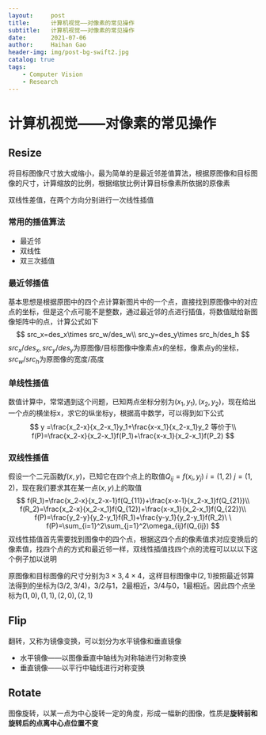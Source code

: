 ```yaml
---
layout:     post
title:      计算机视觉——对像素的常见操作
subtitle:   计算机视觉——对像素的常见操作
date:       2021-07-06
author:     Haihan Gao
header-img: img/post-bg-swift2.jpg
catalog: true
tags:
    - Computer Vision
    - Research
---
```

# 计算机视觉——对像素的常见操作

## Resize

将目标图像尺寸放大或缩小，最为简单的是最近邻差值算法，根据原图像和目标图像的尺寸，计算缩放的比例，根据缩放比例计算目标像素所依据的原像素

双线性差值，在两个方向分别进行一次线性插值

### 常用的插值算法

* 最近邻
* 双线性
* 双三次插值

### 最近邻插值

基本思想是根据原图中的四个点计算新图片中的一个点，直接找到原图像中的对应点的坐标，但是这个点可能不是整数，通过最近邻的点进行插值，将数值赋给新图像矩阵中的点，计算公式如下
$$
src_x=des_x\times src_w/des_w\\
src_y=des_y\times src_h/des_h
$$
$src_x/des_x,src_y/des_y$为原图像/目标图像中像素点x的坐标，像素点y的坐标，$src_w/src_h$为原图像的宽度/高度

### 单线性插值

数值计算中，常常遇到这个问题，已知两点坐标分别为$(x_1,y_1),(x_2,y_2)$，现在给出一个点的横坐标x，求它的纵坐标y，根据高中数学，可以得到如下公式
$$
y
=\frac{x_2-x}{x_2-x_1}y_1+\frac{x-x_1}{x_2-x_1}y_2 等价于\\
f(P)=\frac{x_2-x}{x_2-x_1}f(P_1)+\frac{x-x_1}{x_2-x_1}f(P_2) 
$$

### 双线性插值

假设一个二元函数$f(x,y)$，已知它在四个点上的取值$Q_{ij}=f(x_i,y_j)\ i=(1,2)\ j=(1,2)$，现在我们要求其在某一点$(x,y)$上的取值
$$
f(R_1)=\frac{x_2-x}{x_2-x-1}f(Q_{11})+\frac{x-x-1}{x_2-x_1}f(Q_{21})\\
f(R_2)=\frac{x_2-x}{x_2-x_1}f(Q_{12})+\frac{x-x_1}{x_2-x_1}f(Q_{22})\\
f(P)=\frac{y_2-y}{y_2-y_1}f(R_1)+\frac{y-y_1}{y_2-y_1}f(R_2)\ \ f(P)=\sum_{i=1}^2\sum_{j=1}^2\omega_{ij}f(Q_{ij})
$$
双线性插值首先需要找到图像中的四个点，根据这四个点的像素值求对应变换后的像素值，找四个点的方式和最近邻一样，双线性插值找四个点的流程可以以以下这个例子加以说明

原图像和目标图像的尺寸分别为$3\times 3,4\times 4$，这样目标图像中$(2,1)$按照最近邻算法得到的坐标为$(3/2,3/4)$，3/2与1，2最相近，3/4与0，1最相近。因此四个点坐标为$(1,0),(1,1),(2,0),(2,1)$

## Flip

翻转，又称为镜像变换，可以划分为水平镜像和垂直镜像

* 水平镜像——以图像垂直中轴线为对称轴进行对称变换
* 垂直镜像——以平行中轴线进行对称变换

## Rotate

图像旋转，以某一点为中心旋转一定的角度，形成一幅新的图像，性质是**旋转前和旋转后的点离中心点位置不变**